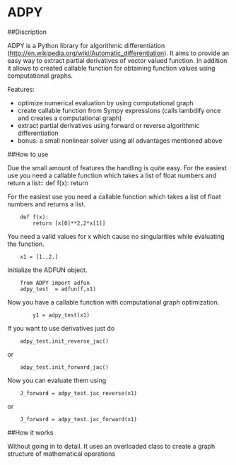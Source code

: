 ADPY
====

##Discription


ADPY is a Python library for algorithmic differentiation (http://en.wikipedia.org/wiki/Automatic_differentiation).
It aims to provide an easy way to extract partial derivatives of vector valued function. In addition it allows to created callable function for obtaining function values using computational graphs.  

Features:

* optimize numerical evaluation by using computational graph
* create callable function from Sympy expressions (calls lambdify once and creates a computational graph) 
* extract partial derivatives using forward or reverse algorithmic differentiation
* bonus: a small nonlinear solver using all advantages mentioned above



##How to use

Due the small amount of features the handling is quite easy. 
For the easiest use you need a callable function which takes a list of float numbers and return a list::
    def f(x):
        return 
        
        
        
For the easiest use you need a callable function which takes a list of float numbers and returns a list.

    	def f(x):
        	return [x[0]**2,2*x[1]]

You need a valid values for x which cause no singularities while evaluating the function.

		x1 = [1.,2.]

Initialize the ADFUN object.

		from ADPY import adfun
		adpy_test  = adfun(f,x1)

Now you have a callable function with computational graph optimization.

			y1 = adpy_test(x1)

If you want to use derivatives just do
	
		adpy_test.init_reverse_jac()

or

		adpy_test.init_forward_jac()

Now you can evaluate them using

		J_forward = adpy_test.jac_reverse(x1)

or

		J_forward = adpy_test.jac_forward(x1)


##How it works

Without going in to detail. It uses an overloaded class to create a graph structure of mathematical operations 




